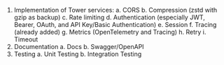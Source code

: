 1. Implementation of Tower services:
a. CORS
b. Compression (zstd with gzip as backup)
c. Rate limiting
d. Authentication (especially JWT, Bearer, OAuth, and API Key/Basic Authentication)
e. Session
f. Tracing (already added)
g. Metrics (OpenTelemetry and Tracing)
h. Retry
i. Timeout
2. Documentation
a. Docs
b. Swagger/OpenAPI
3. Testing
a. Unit Testing
b. Integration Testing